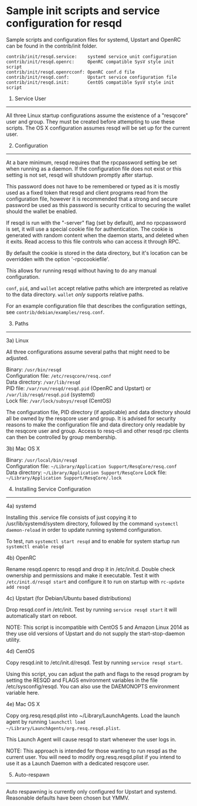 Sample init scripts and service configuration for resqd
==========================================================

Sample scripts and configuration files for systemd, Upstart and OpenRC
can be found in the contrib/init folder.

    contrib/init/resqd.service:    systemd service unit configuration
    contrib/init/resqd.openrc:     OpenRC compatible SysV style init script
    contrib/init/resqd.openrcconf: OpenRC conf.d file
    contrib/init/resqd.conf:       Upstart service configuration file
    contrib/init/resqd.init:       CentOS compatible SysV style init script

1. Service User
---------------------------------

All three Linux startup configurations assume the existence of a "resqcore" user
and group.  They must be created before attempting to use these scripts.
The OS X configuration assumes resqd will be set up for the current user.

2. Configuration
---------------------------------

At a bare minimum, resqd requires that the rpcpassword setting be set
when running as a daemon.  If the configuration file does not exist or this
setting is not set, resqd will shutdown promptly after startup.

This password does not have to be remembered or typed as it is mostly used
as a fixed token that resqd and client programs read from the configuration
file, however it is recommended that a strong and secure password be used
as this password is security critical to securing the wallet should the
wallet be enabled.

If resqd is run with the "-server" flag (set by default), and no rpcpassword is set,
it will use a special cookie file for authentication. The cookie is generated with random
content when the daemon starts, and deleted when it exits. Read access to this file
controls who can access it through RPC.

By default the cookie is stored in the data directory, but it's location can be overridden
with the option '-rpccookiefile'.

This allows for running resqd without having to do any manual configuration.

`conf`, `pid`, and `wallet` accept relative paths which are interpreted as
relative to the data directory. `wallet` *only* supports relative paths.

For an example configuration file that describes the configuration settings,
see `contrib/debian/examples/resq.conf`.

3. Paths
---------------------------------

3a) Linux

All three configurations assume several paths that might need to be adjusted.

Binary:              `/usr/bin/resqd`  
Configuration file:  `/etc/resqcore/resq.conf`  
Data directory:      `/var/lib/resqd`  
PID file:            `/var/run/resqd/resqd.pid` (OpenRC and Upstart) or `/var/lib/resqd/resqd.pid` (systemd)  
Lock file:           `/var/lock/subsys/resqd` (CentOS)  

The configuration file, PID directory (if applicable) and data directory
should all be owned by the resqcore user and group.  It is advised for security
reasons to make the configuration file and data directory only readable by the
resqcore user and group.  Access to resq-cli and other resqd rpc clients
can then be controlled by group membership.

3b) Mac OS X

Binary:              `/usr/local/bin/resqd`  
Configuration file:  `~/Library/Application Support/ResqCore/resq.conf`  
Data directory:      `~/Library/Application Support/ResqCore`
Lock file:           `~/Library/Application Support/ResqCore/.lock`

4. Installing Service Configuration
-----------------------------------

4a) systemd

Installing this .service file consists of just copying it to
/usr/lib/systemd/system directory, followed by the command
`systemctl daemon-reload` in order to update running systemd configuration.

To test, run `systemctl start resqd` and to enable for system startup run
`systemctl enable resqd`

4b) OpenRC

Rename resqd.openrc to resqd and drop it in /etc/init.d.  Double
check ownership and permissions and make it executable.  Test it with
`/etc/init.d/resqd start` and configure it to run on startup with
`rc-update add resqd`

4c) Upstart (for Debian/Ubuntu based distributions)

Drop resqd.conf in /etc/init.  Test by running `service resqd start`
it will automatically start on reboot.

NOTE: This script is incompatible with CentOS 5 and Amazon Linux 2014 as they
use old versions of Upstart and do not supply the start-stop-daemon utility.

4d) CentOS

Copy resqd.init to /etc/init.d/resqd. Test by running `service resqd start`.

Using this script, you can adjust the path and flags to the resqd program by
setting the RESQD and FLAGS environment variables in the file
/etc/sysconfig/resqd. You can also use the DAEMONOPTS environment variable here.

4e) Mac OS X

Copy org.resq.resqd.plist into ~/Library/LaunchAgents. Load the launch agent by
running `launchctl load ~/Library/LaunchAgents/org.resq.resqd.plist`.

This Launch Agent will cause resqd to start whenever the user logs in.

NOTE: This approach is intended for those wanting to run resqd as the current user.
You will need to modify org.resq.resqd.plist if you intend to use it as a
Launch Daemon with a dedicated resqcore user.

5. Auto-respawn
-----------------------------------

Auto respawning is currently only configured for Upstart and systemd.
Reasonable defaults have been chosen but YMMV.
